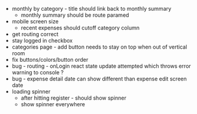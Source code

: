 - monthly by category - title should link back to monthly summary
  - monthly summary should be route paramed
- mobile screen size
  - recent expenses should cutoff category column
- get routing correct
- stay logged in checkbox
- categories page - add button needs to stay on top when out of vertical room
- fix buttons/colors/button order
- bug - routing - onLogin react state update attempted which throws error warning to console ?
- bug - expense detail date can show different than expense edit screen date
- loading spinner
  - after hitting register - should show spinner
  - show spinner everywhere
